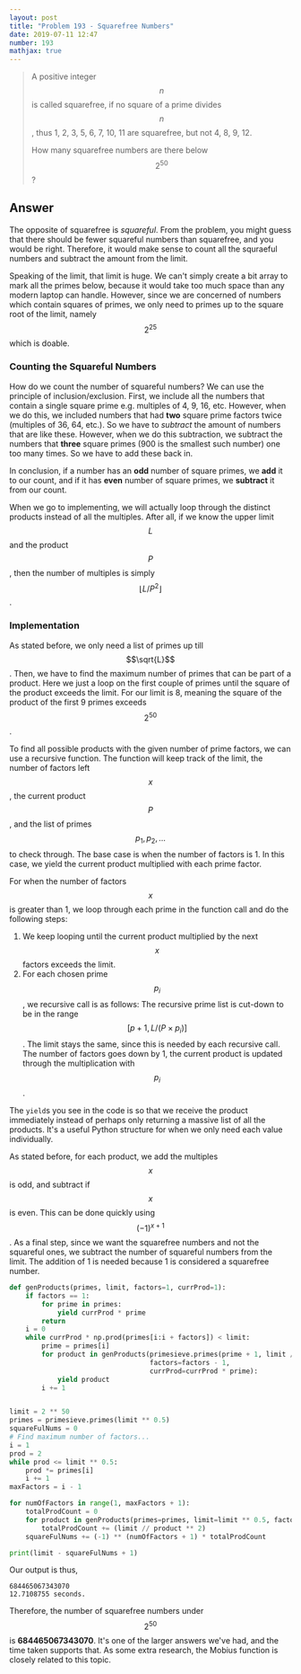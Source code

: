 ```yaml
---
layout: post
title: "Problem 193 - Squarefree Numbers"
date: 2019-07-11 12:47
number: 193
mathjax: true
---
```


> A positive integer $$n$$ is called squarefree, if no square of a prime divides $$n$$, thus 1, 2, 3, 5, 6, 7, 10, 11 are squarefree, but not 4, 8, 9, 12.
>
> How many squarefree numbers are there below $$2^{50}$$?

<!--more-->

## Answer

The opposite of squarefree is *squareful*. From the problem, you might guess that there should be fewer squareful numbers than squarefree, and you would be right. Therefore, it would make sense to count all the squraeful numbers and subtract the amount from the limit.

Speaking of the limit, that limit is huge. We can't simply create a bit array to mark all the primes below, because it would take too much space than any modern laptop can handle. However, since we are concerned of numbers which contain squares of primes, we only need to primes up to the square root of the limit, namely $$2^{25}$$ which is doable.

### Counting the Squareful Numbers

How do we count the number of squareful numbers? We can use the principle of inclusion/exclusion. First, we include all the numbers that contain a single square prime e.g. multiples of 4, 9, 16, etc. However, when we do this, we included numbers that had **two** square prime factors twice (multiples of 36, 64, etc.). So we have to *subtract* the amount of numbers that are like these. However, when we do this subtraction, we subtract the numbers that **three** square primes (900 is the smallest such number) one too many times. So we have to add these back in.

In conclusion, if a number has an **odd** number of square primes, we **add** it to our count, and if it has **even** number of square primes, we **subtract** it from our count. 

When we go to implementing, we will actually loop through the distinct products instead of all the multiples. After all, if we know the upper limit $$L$$ and the product $$P$$, then the number of multiples is simply $$\lfloor L/P^2 \rfloor$$.

### Implementation

As stated before, we only need a list of primes up till $$\sqrt{L}$$. Then, we have to find the maximum number of primes that can be part of a product. Here we just a loop on the first couple of primes until the square of the product exceeds the limit. For our limit is 8, meaning the square of the product of the first 9 primes exceeds $$2^{50}$$.

To find all possible products with the given number of prime factors, we can use a recursive function. The function will keep track of the limit, the number of factors left $$x$$, the current product $$P$$, and the list of primes $$p_1,p_2,\dots$$ to check through. The base case is when the number of factors is 1. In this case, we yield the current product multiplied with each prime factor.

For when the number of factors $$x$$ is greater than 1, we loop through each prime in the function call and do the following steps:

1. We keep looping until the current product multiplied by the next $$x$$ factors exceeds the limit.
2. For each chosen prime $$p_i$$, we recursive call is as follows: The recursive prime list is cut-down to be in the range $$[p+1,L/(P\times p_i)]$$. The limit stays the same, since this is needed by each recursive call. The number of factors goes down by 1, the current product is updated through the multiplication with $$p_i$$.

The `yield`s you see in the code is so that we receive the product immediately instead of perhaps only returning a massive list of all the products. It's a useful Python structure for when we only need each value individually.

As stated before, for each product, we add the multiples $$x$$ is odd, and subtract if $$x$$ is even. This can be done quickly using $$(-1)^{x+1}$$. As a final step, since we want the squarefree numbers and not the squareful ones, we subtract the number of squareful numbers from the limit. The addition of 1 is needed because 1 is considered a squarefree number.

```python
def genProducts(primes, limit, factors=1, currProd=1):
    if factors == 1:
        for prime in primes:
            yield currProd * prime
        return
    i = 0
    while currProd * np.prod(primes[i:i + factors]) < limit:
        prime = primes[i]
        for product in genProducts(primesieve.primes(prime + 1, limit / (currProd * prime)), limit=limit,
                                   factors=factors - 1,
                                   currProd=currProd * prime):
            yield product
        i += 1


limit = 2 ** 50
primes = primesieve.primes(limit ** 0.5)
squareFulNums = 0
# Find maximum number of factors...
i = 1
prod = 2
while prod <= limit ** 0.5:
    prod *= primes[i]
    i += 1
maxFactors = i - 1

for numOfFactors in range(1, maxFactors + 1):
    totalProdCount = 0
    for product in genProducts(primes=primes, limit=limit ** 0.5, factors=numOfFactors, currProd=1):
        totalProdCount += (limit // product ** 2)
    squareFulNums += (-1) ** (numOfFactors + 1) * totalProdCount

print(limit - squareFulNums + 1)
```

Our output is thus,

```
684465067343070
12.7108755 seconds.
```

Therefore, the number of squarefree numbers under $$2^{50}$$ is **684465067343070**. It's one of the larger answers we've had, and the time taken supports that. As some extra research, the Mobius function is closely related to this topic.